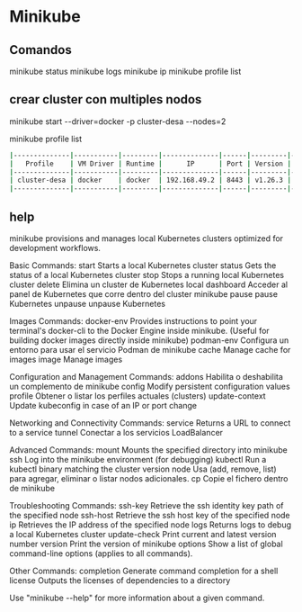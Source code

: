 # Minikube
## Comandos
minikube status
minikube logs
minikube ip
minikube profile list

## crear cluster con multiples nodos
minikube start --driver=docker -p cluster-desa --nodes=2

minikube profile list    
```sh                               
|--------------|-----------|---------|--------------|------|---------|---------|-------|--------|
|   Profile    | VM Driver | Runtime |      IP      | Port | Version | Status  | Nodes | Active |
|--------------|-----------|---------|--------------|------|---------|---------|-------|--------|
| cluster-desa | docker    | docker  | 192.168.49.2 | 8443 | v1.26.3 | Running |     2 |        |
|--------------|-----------|---------|--------------|------|---------|---------|-------|--------|
```

## help
minikube provisions and manages local Kubernetes clusters optimized for development workflows.

Basic Commands:
  start            Starts a local Kubernetes cluster
  status           Gets the status of a local Kubernetes cluster
  stop             Stops a running local Kubernetes cluster
  delete           Elimina un cluster de Kubernetes local
  dashboard        Acceder al panel de Kubernetes que corre dentro del cluster minikube
  pause            pause Kubernetes
  unpause          unpause Kubernetes

Images Commands:
  docker-env       Provides instructions to point your terminal's docker-cli to the Docker Engine inside minikube.
(Useful for building docker images directly inside minikube)
  podman-env       Configura un entorno para usar el servicio Podman de minikube
  cache            Manage cache for images
  image            Manage images

Configuration and Management Commands:
  addons           Habilita o deshabilita un complemento de minikube
  config           Modify persistent configuration values
  profile          Obtener o listar los perfiles actuales (clusters)
  update-context   Update kubeconfig in case of an IP or port change

Networking and Connectivity Commands:
  service          Returns a URL to connect to a service
  tunnel           Conectar a los servicios LoadBalancer

Advanced Commands:
  mount            Mounts the specified directory into minikube
  ssh              Log into the minikube environment (for debugging)
  kubectl          Run a kubectl binary matching the cluster version
  node             Usa (add, remove, list) para agregar, eliminar o listar nodos adicionales.
  cp               Copie el fichero dentro de minikube

Troubleshooting Commands:
  ssh-key          Retrieve the ssh identity key path of the specified node
  ssh-host         Retrieve the ssh host key of the specified node
  ip               Retrieves the IP address of the specified node
  logs             Returns logs to debug a local Kubernetes cluster
  update-check     Print current and latest version number
  version          Print the version of minikube
  options          Show a list of global command-line options (applies to all commands).

Other Commands:
  completion       Generate command completion for a shell
  license          Outputs the licenses of dependencies to a directory

Use "minikube <command> --help" for more information about a given command.

